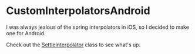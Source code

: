 # CustomInterpolatorsAndroid

I was always jealous of the spring interpolators in iOS, so I decided to make one for Android.

Check out the [SettleInterpolator](https://github.com/michaelcspeed/CustomInterpolatorsAndroid/blob/master/app/src/main/java/com/example/speedm01/myapplication/SettleInterpolator.java) class to see what's up.
